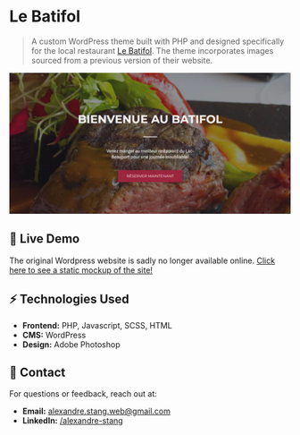# Le Batifol

> A custom WordPress theme built with PHP and designed specifically for the local restaurant [Le Batifol](https://www.lebatifol.com/fr/lac-beauport/accueil). 
> The theme incorporates images sourced from a previous version of their website.

![Home page](/og-image.png)

## 🚀 Live Demo

The original Wordpress website is sadly no longer available online. [Click here to see a static mockup of the site!](https://alexandrestang.github.io/2018_lebatifol/)

## ⚡ Technologies Used

- **Frontend:** PHP, Javascript, SCSS, HTML
- **CMS:** WordPress
- **Design:** Adobe Photoshop

## 📩 Contact

For questions or feedback, reach out at:

- **Email:** alexandre.stang.web@gmail.com
- **LinkedIn:** [/alexandre-stang](https://www.linkedin.com/in/alexandre-stang-163208a7/)